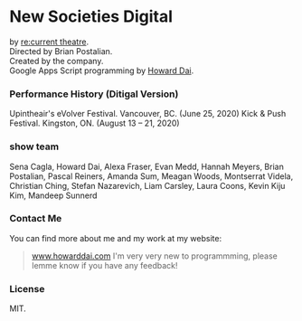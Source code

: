 # New Societies Digital
by [re:current theatre](https://recurrenttheatre.com/projects/new-societies/).  
Directed by Brian Postalian.  
Created by the company.  
Google Apps Script programming by [Howard Dai](https://www.howarddai.com/).  

### Performance History (Ditigal Version) ###
Upintheair's eVolver Festival. Vancouver, BC. (June 25, 2020)
Kick & Push Festival. Kingston, ON. (August 13 – 21, 2020)

### show team ###
Sena Cagla, Howard Dai, Alexa Fraser, Evan Medd, Hannah Meyers, Brian Postalian, Pascal Reiners, Amanda Sum, Meagan Woods, Montserrat Videla, Christian Ching, Stefan Nazarevich, Liam Carsley, Laura Coons, Kevin Kiju Kim, Mandeep Sunnerd  

### Contact Me ###
You can find more about me and my work at my website:
> www.howarddai.com 
I'm very very new to programmming, please lemme know if you have any feedback!

### License ###
MIT.